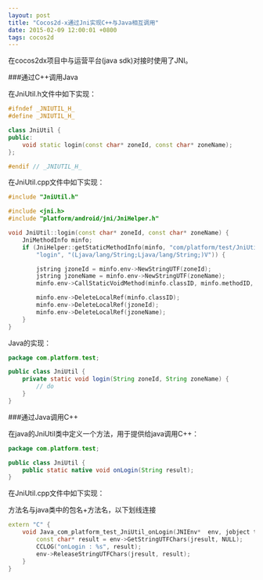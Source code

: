 ```yaml
---
layout: post
title: "Cocos2d-x通过Jni实现C++与Java相互调用"
date: 2015-02-09 12:00:01 +0800
tags: cocos2d
---
```

在cocos2dx项目中与运营平台(java sdk)对接时使用了JNI。
<!--more-->
###通过C++调用Java

在JniUtil.h文件中如下实现：
```cpp
#ifndef _JNIUTIL_H_
#define _JNIUTIL_H_

class JniUtil {
public:
	void static login(const char* zoneId, const char* zoneName);
};

#endif // _JNIUTIL_H_
```
在JniUtil.cpp文件中如下实现：
```cpp
#include "JniUtil.h"

#include <jni.h>
#include "platform/android/jni/JniHelper.h"

void JniUtil::login(const char* zoneId, const char* zoneName) {
	JniMethodInfo minfo;
	if (JniHelper::getStaticMethodInfo(minfo, "com/platform/test/JniUtil",
		"login", "(Ljava/lang/String;Ljava/lang/String;)V")) {

		jstring jzoneId = minfo.env->NewStringUTF(zoneId);
		jstring jzoneName = minfo.env->NewStringUTF(zoneName);
		minfo.env->CallStaticVoidMethod(minfo.classID, minfo.methodID, jzoneId, jzoneName);

		minfo.env->DeleteLocalRef(minfo.classID);
		minfo.env->DeleteLocalRef(jzoneId);
		minfo.env->DeleteLocalRef(jzoneName);
	}
}
```
Java的实现：
```java
package com.platform.test;

public class JniUtil {    
	private static void login(String zoneId, String zoneName) {
		// do
	}
}
```
###通过Java调用C++

在java的JniUtil类中定义一个方法，用于提供给java调用C++：
```java
package com.platform.test;

public class JniUtil {
	public static native void onLogin(String result);
}
```
在JniUtil.cpp文件中如下实现：

方法名与java类中的包名+方法名，以下划线连接
```cpp
extern "C" {
	void Java_com_platform_test_JniUtil_onLogin(JNIEnv*  env, jobject thiz, jint jresult) {
		const char* result = env->GetStringUTFChars(jresult, NULL);
		CCLOG("onLogin : %s", result);
		env->ReleaseStringUTFChars(jresult, result);
	}
}
```